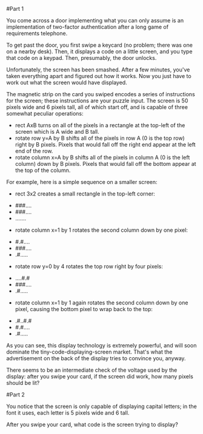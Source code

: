 #Part 1

You come across a door implementing what you can only assume is an implementation of two-factor authentication after a long game of requirements telephone.

To get past the door, you first swipe a keycard (no problem; there was one on a nearby desk). Then, it displays a code on a little screen, and you type that code on a keypad. Then, presumably, the door unlocks.

Unfortunately, the screen has been smashed. After a few minutes, you've taken everything apart and figured out how it works. Now you just have to work out what the screen would have displayed.

The magnetic strip on the card you swiped encodes a series of instructions for the screen; these instructions are your puzzle input. The screen is 50 pixels wide and 6 pixels tall, all of which start off, and is capable of three somewhat peculiar operations:

- rect AxB turns on all of the pixels in a rectangle at the top-left of the screen which is A wide and B tall.
- rotate row y=A by B shifts all of the pixels in row A (0 is the top row) right by B pixels. Pixels that would fall off the right end appear at the left end of the row.
- rotate column x=A by B shifts all of the pixels in column A (0 is the left column) down by B pixels. Pixels that would fall off the bottom appear at the top of the column.

For example, here is a simple sequence on a smaller screen:

- rect 3x2 creates a small rectangle in the top-left corner:

* ###....
* ###....
* .......

- rotate column x=1 by 1 rotates the second column down by one pixel:

* #.#....
* ###....
* .#.....

- rotate row y=0 by 4 rotates the top row right by four pixels:

* ....#.#
* ###....
* .#.....

- rotate column x=1 by 1 again rotates the second column down by one pixel, causing the bottom pixel to wrap back to the top:

* .#..#.#
* #.#....
* .#.....

As you can see, this display technology is extremely powerful, and will soon dominate the tiny-code-displaying-screen market. That's what the advertisement on the back of the display tries to convince you, anyway.

There seems to be an intermediate check of the voltage used by the display: after you swipe your card, if the screen did work, how many pixels should be lit?

#Part 2

You notice that the screen is only capable of displaying capital letters; in the font it uses, each letter is 5 pixels wide and 6 tall.

After you swipe your card, what code is the screen trying to display?